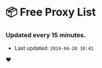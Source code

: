 # :package: Free Proxy List
### Updated every 15 minutes.

- Last updated: `2024-04-20 18:41`

:heart:
